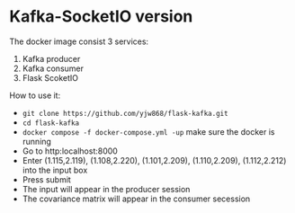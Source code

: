 # Kafka-SocketIO version

The docker image consist 3 services:

 1. Kafka producer
 2. Kafka consumer
 3. Flask ScoketIO

How to use it:

- ```git clone https://github.com/yjw868/flask-kafka.git```
- ```cd flask-kafka```
- ```docker compose -f docker-compose.yml -up``` make sure the docker is running
- Go to http:localhost:8000
- Enter (1.115,2.119), (1.108,2.220), (1.101,2.209), (1.110,2.209), (1.112,2.212) into the input box
- Press submit
- The input will appear in the producer session
- The covariance matrix will appear in the consumer secession
